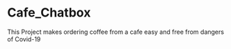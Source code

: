 # Cafe_Chatbox
This Project makes ordering coffee from a cafe easy and free from dangers of Covid-19

